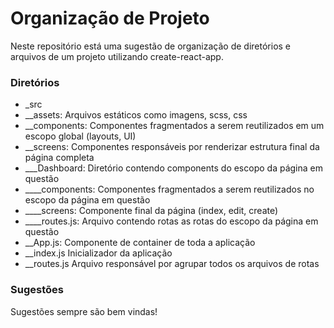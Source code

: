# Organização de Projeto

Neste repositório está uma sugestão de organização de diretórios e arquivos de um projeto utilizando create-react-app.

### Diretórios

- _src
- __assets: Arquivos estáticos como imagens, scss, css
- __components: Componentes fragmentados a serem reutilizados em um escopo global (layouts, UI)
- __screens: Componentes responsáveis por renderizar estrutura final da página completa
- ___Dashboard: Diretório contendo components do escopo da página em questão
- ____components: Componentes fragmentados a serem reutilizados no escopo da página em questão
- ____screens: Componente final da página (index, edit, create)
- ____routes.js: Arquivo contendo rotas as rotas do escopo da página em questão
- __App.js: Componente de container de toda a aplicação
- __index.js Inicializador da aplicação
- __routes.js Arquivo responsável por agrupar todos os arquivos de rotas


### Sugestões

Sugestões sempre são bem vindas!
